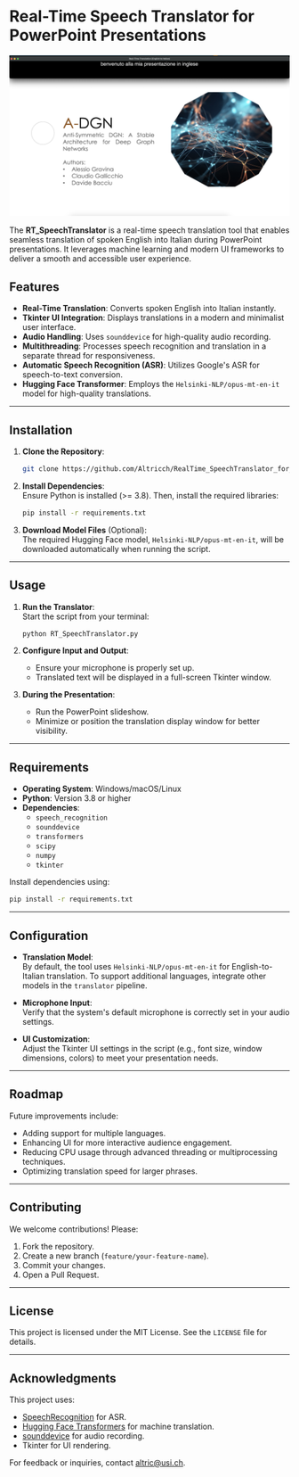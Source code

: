 
# Real-Time Speech Translator for PowerPoint Presentations


![Example Image](Example.png)



The **RT_SpeechTranslator** is a real-time speech translation tool that enables seamless translation of spoken English into Italian during PowerPoint presentations. It leverages machine learning and modern UI frameworks to deliver a smooth and accessible user experience.

## Features

- **Real-Time Translation**: Converts spoken English into Italian instantly.
- **Tkinter UI Integration**: Displays translations in a modern and minimalist user interface.
- **Audio Handling**: Uses `sounddevice` for high-quality audio recording.
- **Multithreading**: Processes speech recognition and translation in a separate thread for responsiveness.
- **Automatic Speech Recognition (ASR)**: Utilizes Google's ASR for speech-to-text conversion.
- **Hugging Face Transformer**: Employs the `Helsinki-NLP/opus-mt-en-it` model for high-quality translations.

---

## Installation

1. **Clone the Repository**:  
   ```bash
   git clone https://github.com/Altricch/RealTime_SpeechTranslator_for_Presentations

   ```

2. **Install Dependencies**:  
   Ensure Python is installed (>= 3.8). Then, install the required libraries:  
   ```bash
   pip install -r requirements.txt
   ```

3. **Download Model Files** (Optional):  
   The required Hugging Face model, `Helsinki-NLP/opus-mt-en-it`, will be downloaded automatically when running the script.

---

## Usage

1. **Run the Translator**:  
   Start the script from your terminal:  
   ```bash
   python RT_SpeechTranslator.py
   ```

2. **Configure Input and Output**:  
   - Ensure your microphone is properly set up.
   - Translated text will be displayed in a full-screen Tkinter window.

3. **During the Presentation**:  
   - Run the PowerPoint slideshow.
   - Minimize or position the translation display window for better visibility.

---

## Requirements

- **Operating System**: Windows/macOS/Linux
- **Python**: Version 3.8 or higher
- **Dependencies**:  
  - `speech_recognition`
  - `sounddevice`
  - `transformers`
  - `scipy`
  - `numpy`
  - `tkinter`

Install dependencies using:
```bash
pip install -r requirements.txt
```

---

## Configuration

- **Translation Model**:  
   By default, the tool uses `Helsinki-NLP/opus-mt-en-it` for English-to-Italian translation. To support additional languages, integrate other models in the `translator` pipeline.

- **Microphone Input**:  
   Verify that the system's default microphone is correctly set in your audio settings.

- **UI Customization**:  
   Adjust the Tkinter UI settings in the script (e.g., font size, window dimensions, colors) to meet your presentation needs.

---

## Roadmap

Future improvements include:
- Adding support for multiple languages.
- Enhancing UI for more interactive audience engagement.
- Reducing CPU usage through advanced threading or multiprocessing techniques.
- Optimizing translation speed for larger phrases.

---

## Contributing

We welcome contributions! Please:
1. Fork the repository.
2. Create a new branch (`feature/your-feature-name`).
3. Commit your changes.
4. Open a Pull Request.

---

## License

This project is licensed under the MIT License. See the `LICENSE` file for details.

---

## Acknowledgments

This project uses:
- [SpeechRecognition](https://pypi.org/project/SpeechRecognition/) for ASR.
- [Hugging Face Transformers](https://huggingface.co/) for machine translation.
- [sounddevice](https://python-sounddevice.readthedocs.io/) for audio recording.
- Tkinter for UI rendering.

For feedback or inquiries, contact [altric@usi.ch](mailto:altric@usi.ch). 
